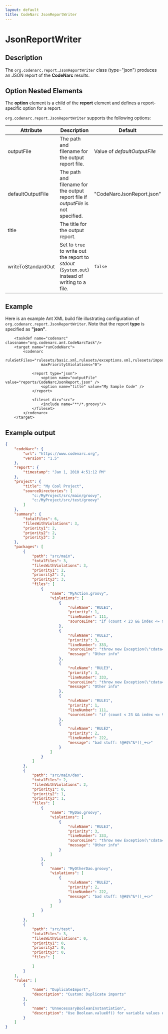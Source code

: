 ```yaml
---
layout: default
title: CodeNarc JsonReportWriter
---
```


# JsonReportWriter

## Description

The `org.codenarc.report.JsonReportWriter` class (type="json") produces an JSON report of the
**CodeNarc** results.

## Option Nested Elements

The **option** element is a child of the **report** element and defines a report-specific option for a report.

`org.codenarc.report.JsonReportWriter` supports the following options:

| Attribute               | Description            | Default             |
|-------------------------|------------------------|---------------------|
| outputFile              | The path and filename for the output report file.              | Value of *defaultOutputFile*  |
| defaultOutputFile        | The path and filename for the output report file if *outputFile* is not specified.      | "CodeNarcJsonReport.json"  |
| title                   | The title for the output report.                               |                        |
| writeToStandardOut      | Set to `true` to write out the report to *stdout* (`System.out`) instead of writing to a file. |  `false` |


## Example

Here is an example Ant XML build file illustrating configuration of
`org.codenarc.report.JsonReportWriter`. Note that the report **type** is specified as **"json"**.

```
    <taskdef name="codenarc" classname="org.codenarc.ant.CodeNarcTask"/>
    <target name="runCodeNarc">
        <codenarc
                ruleSetFiles="rulesets/basic.xml,rulesets/exceptions.xml,rulesets/imports.xml"
                maxPriority1Violations="0">
    
            <report type="json">
                <option name="outputFile" value="reports/CodeNarcJsonReport.json" />
                <option name="title" value="My Sample Code" />
            </report>
    
            <fileset dir="src">
                <include name="**/*.groovy"/>
            </fileset>
        </codenarc>
    </target>
```

## Example output

```json
{
    "codeNarc": {
        "url": "https://www.codenarc.org",
        "version": "1.5"
    },
    "report": {
        "timestamp": "Jan 1, 2010 4:51:12 PM"
    },
    "project": {
        "title": "My Cool Project",
        "sourceDirectories": [
            "c:/MyProject/src/main/groovy",
            "c:/MyProject/src/test/groovy"
        ]
    },
    "summary": {
        "totalFiles": 6,
        "filesWithViolations": 3,
        "priority1": 2,
        "priority2": 2,
        "priority3": 3
    },
    "packages": [
        {
            "path": "src/main",
            "totalFiles": 3,
            "filesWithViolations": 3,
            "priority1": 2,
            "priority2": 2,
            "priority3": 3,
            "files": [
                {
                    "name": "MyAction.groovy",
                    "violations": [
                        {
                            "ruleName": "RULE1",
                            "priority": 1,
                            "lineNumber": 111,
                            "sourceLine": "if (count < 23 && index <= 99 && name.contains('\u0000')) {"
                        },
                        {
                            "ruleName": "RULE3",
                            "priority": 3,
                            "lineNumber": 333,
                            "sourceLine": "throw new Exception(\"cdata=<![CDATA[whatever]]>\") // Some very long message 1234567890123456789012345678901234567890",
                            "message": "Other info"
                        },
                        {
                            "ruleName": "RULE3",
                            "priority": 3,
                            "lineNumber": 333,
                            "sourceLine": "throw new Exception(\"cdata=<![CDATA[whatever]]>\") // Some very long message 1234567890123456789012345678901234567890",
                            "message": "Other info"
                        },
                        {
                            "ruleName": "RULE1",
                            "priority": 1,
                            "lineNumber": 111,
                            "sourceLine": "if (count < 23 && index <= 99 && name.contains('\u0000')) {"
                        },
                        {
                            "ruleName": "RULE2",
                            "priority": 2,
                            "lineNumber": 222,
                            "message": "bad stuff: !@#$%^&*()_+<>"
                        }
                    ]
                }
            ]
        },
        {
            "path": "src/main/dao",
            "totalFiles": 2,
            "filesWithViolations": 2,
            "priority1": 0,
            "priority2": 1,
            "priority3": 1,
            "files": [
                {
                    "name": "MyDao.groovy",
                    "violations": [
                        {
                            "ruleName": "RULE3",
                            "priority": 3,
                            "lineNumber": 333,
                            "sourceLine": "throw new Exception(\"cdata=<![CDATA[whatever]]>\") // Some very long message 1234567890123456789012345678901234567890",
                            "message": "Other info"
                        }
                    ]
                },
                {
                    "name": "MyOtherDao.groovy",
                    "violations": [
                        {
                            "ruleName": "RULE2",
                            "priority": 2,
                            "lineNumber": 222,
                            "message": "bad stuff: !@#$%^&*()_+<>"
                        }
                    ]
                }
            ]
        },
        {
            "path": "src/test",
            "totalFiles": 3,
            "filesWithViolations": 0,
            "priority1": 0,
            "priority2": 0,
            "priority3": 0,
            "files": [
                
            ]
        }
    ],
    "rules": [
        {
            "name": "DuplicateImport",
            "description": "Custom: Duplicate imports"
        },
        {
            "name": "UnnecessaryBooleanInstantiation",
            "description": "Use Boolean.valueOf() for variable values or Boolean.TRUE and Boolean.FALSE for constant values instead of calling the Boolean() constructor directly or calling Boolean.valueOf(true) or Boolean.valueOf(false)."
        }
    ]
}
```